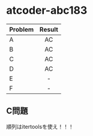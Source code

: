 # atcoder-abc183

| Problem | Result |
| :--- | :---: |
| A | AC |
| B | AC |
| C | AC |
| D | AC |
| E | - |
| F | - |


## C問題
順列はitertoolsを使え！！！
